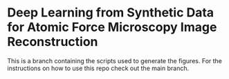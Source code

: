 # Deep Learning from Synthetic Data for Atomic Force Microscopy Image Reconstruction

This is a branch containing the scripts used to generate the figures. For the instructions on how to use this repo check out the main branch.
